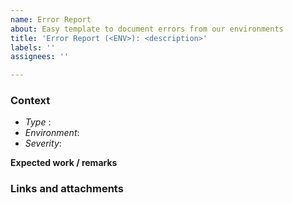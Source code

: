 ```yaml
---
name: Error Report
about: Easy template to document errors from our environments
title: 'Error Report (<ENV>): <description>'
labels: ''
assignees: ''

---
```


[Provide a short description of what you found and what your idea is that is needed (i.e. fix or investigation)]: #
### Context

- _Type_ : <bug error other>
- _Environment_: <test acc prod other>
- _Severity_: <make an estimation on the impact>

**Expected work / remarks**

[Provide the available logging and/or link to the error on GCP and/or screenshot and/or other handy stuff]: #
### Links and attachments
